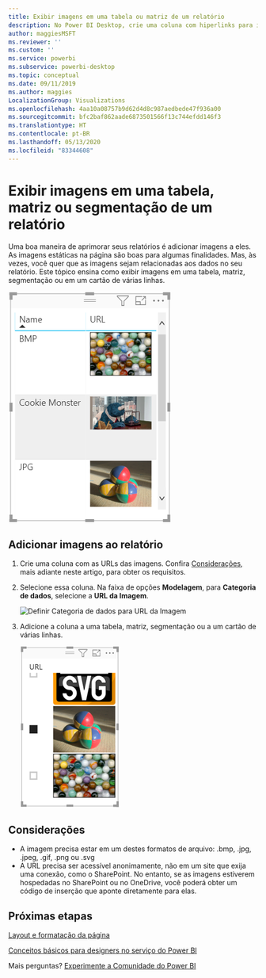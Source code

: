 ```yaml
---
title: Exibir imagens em uma tabela ou matriz de um relatório
description: No Power BI Desktop, crie uma coluna com hiperlinks para imagens. Em seguida, no Power BI Desktop ou no Serviço do Power BI, adicione esses hiperlinks a uma tabela de relatório, matriz, segmentação ou cartão de várias linhas para exibir a imagem.
author: maggiesMSFT
ms.reviewer: ''
ms.custom: ''
ms.service: powerbi
ms.subservice: powerbi-desktop
ms.topic: conceptual
ms.date: 09/11/2019
ms.author: maggies
LocalizationGroup: Visualizations
ms.openlocfilehash: 4aa10a08757b9d62d4d8c987aedbede47f936a00
ms.sourcegitcommit: bfc2baf862aade6873501566f13c744efdd146f3
ms.translationtype: HT
ms.contentlocale: pt-BR
ms.lasthandoff: 05/13/2020
ms.locfileid: "83344608"
---
```

# <a name="display-images-in-a-table-matrix-or-slicer-in-a-report"></a>Exibir imagens em uma tabela, matriz ou segmentação de um relatório

Uma boa maneira de aprimorar seus relatórios é adicionar imagens a eles. As imagens estáticas na página são boas para algumas finalidades. Mas, às vezes, você quer que as imagens sejam relacionadas aos dados no seu relatório. Este tópico ensina como exibir imagens em uma tabela, matriz, segmentação ou em um cartão de várias linhas. 

![Imagens de URL em uma tabela](media/power-bi-images-tables/power-bi-url-images-table.png)

## <a name="add-images-to-your-report"></a>Adicionar imagens ao relatório

1. Crie uma coluna com as URLs das imagens. Confira [Considerações](#considerations), mais adiante neste artigo, para obter os requisitos.

1. Selecione essa coluna. Na faixa de opções **Modelagem**, para **Categoria de dados**, selecione a **URL da Imagem**.

    ![Definir Categoria de dados para URL da Imagem](media/power-bi-images-tables/power-bi-set-url-image.png)

1. Adicione a coluna a uma tabela, matriz, segmentação ou a um cartão de várias linhas.

    ![Segmentação com imagens](media/power-bi-images-tables/power-bi-url-images-slicer.png)

## <a name="considerations"></a>Considerações

- A imagem precisa estar em um destes formatos de arquivo: .bmp, .jpg, .jpeg, .gif, .png ou .svg
- A URL precisa ser acessível anonimamente, não em um site que exija uma conexão, como o SharePoint. No entanto, se as imagens estiverem hospedadas no SharePoint ou no OneDrive, você poderá obter um código de inserção que aponte diretamente para elas. 


## <a name="next-steps"></a>Próximas etapas

[Layout e formatação da página](/learn/modules/visuals-in-power-bi/12-formatting)

[Conceitos básicos para designers no serviço do Power BI](../fundamentals/service-basic-concepts.md)

Mais perguntas? [Experimente a Comunidade do Power BI](https://community.powerbi.com/)

